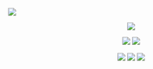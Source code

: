 <!--<img src="https://user-images.githubusercontent.com/74038190/212284136-03988914-d899-44b4-b1d9-4eeccf656e44.gif" width="920">-->
<!--<img src="https://user-images.githubusercontent.com/74038190/235224431-e8c8c12e-6826-47f1-89fb-2ddad83b3abf.gif" width="300">-->
<img src="https://github.com/Anmol-Baranwal/Cool-GIFs-For-GitHub/assets/74038190/d48893bd-0757-481c-8d7e-ba3e163feae7" />
<!--[Last Updated](https://img.shields.io/badge/last--update-today-brightgreen)-->
<p align="center">
  <a href="https://github.com/sharkspidy">
    <img src="https://github-readme-stats.vercel.app/api?username=sharkspidy&show_icons=false&theme=tokyonight" />
  </a>
</p>
<p align="center">
  <a href="https://x.com/sharkspidy"><img src="https://img.shields.io/twitter/follow/sharkspidy?style=social" /></a>
  <a href="https://linkedin.com/in/sharkspidy/"><img src="https://img.shields.io/badge/LinkedIn-blue?logo=linkedin&logoColor=white" /></a>
</p>

<p align="center">
  <img src="https://img.shields.io/badge/last--update-today-brightgreen" />
  <img src="https://komarev.com/ghpvc/?username=sharkspidy&label=Profile%20views&color=0e75b6&style=bold" />
  <img src="https://img.shields.io/github/followers/sharkspidy?label=Follow&style=social" />
</p>

<!--<p align="left">
  <img src="https://img.shields.io/badge/last--update-today-brightgreen" alt="sharkspidy" />
  <img align="right" src="https://komarev.com/ghpvc/?username=sharkspidy&label=Profile%20views&color=0e75b6&style=bold" alt="sharkspidy" />
</p>-->

<!--<img src="https://github.com/Anmol-Baranwal/Cool-GIFs-For-GitHub/assets/74038190/0c7eb6ed-663b-4ce4-bfbd-18239a38ba1b" width="850">-->
